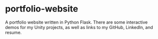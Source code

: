 # portfolio-website
A portfolio website written in Python Flask. There are some interactive demos for my Unity projects, as well as links to my GitHub, LinkedIn, and resume.
